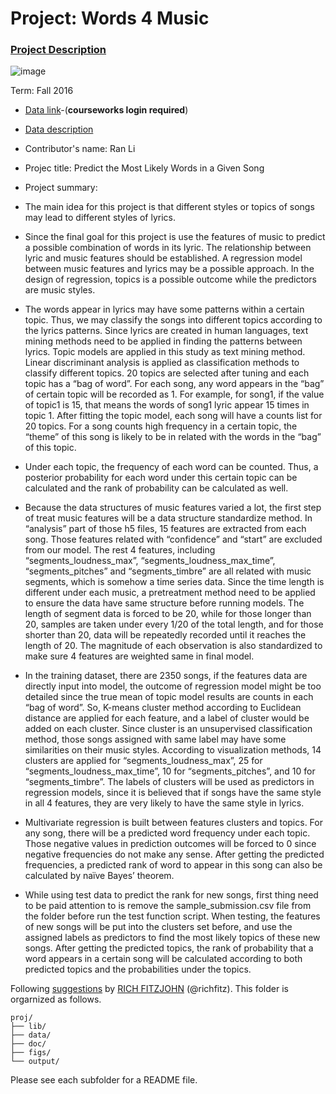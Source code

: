 # Project: Words 4 Music

### [Project Description](doc/Project4_desc.md)

![image](http://cdn.newsapi.com.au/image/v1/f7131c018870330120dbe4b73bb7695c?width=650)

Term: Fall 2016

+ [Data link](https://courseworks2.columbia.edu/courses/11849/files/folder/Project_Files?preview=763391)-(**courseworks login required**)
+ [Data description](doc/readme.html)
+ Contributor's name: Ran Li
+ Projec title: Predict the Most Likely Words in a Given Song
+ Project summary:
+ The main idea for this project is that different styles or topics of songs may lead to different styles of lyrics. 

+ Since the final goal for this project is use the features of music to predict a possible combination of words in its lyric. The relationship between lyric and music features should be established. A regression model between music features and lyrics may be a possible approach. In the design of regression, topics is a possible outcome while the predictors are music styles.
+ The words appear in lyrics may have some patterns within a certain topic. Thus, we may classify the songs into different topics according to the lyrics patterns. Since lyrics are created in human languages, text mining methods need to be applied in finding the patterns between lyrics. Topic models are applied in this study as text mining method. Linear discriminant analysis is applied as classification methods to classify different topics. 20 topics are selected after tuning and each topic has a “bag of word”. For each song, any word appears in the “bag” of certain topic will be recorded as 1. For example, for song1, if the value of topic1 is 15, that means the words of song1 lyric appear 15 times in topic 1. After fitting the topic model, each song will have a counts list for 20 topics. For a song counts high frequency in a certain topic, the “theme” of this song is likely to be in related with the words in the “bag” of this topic.
+ Under each topic, the frequency of each word can be counted. Thus, a posterior probability for each word under this certain topic can be calculated and the rank of probability can be calculated as well.
+ Because the data structures of music features varied a lot, the first step of treat music features will be a data structure standardize method. In “analysis” part of those h5 files, 15 features are extracted from each song. Those features related with “confidence” and “start” are excluded from our model. The rest 4 features, including “segments_loudness_max”, “segments_loudness_max_time”, “segments_pitches” and “segments_timbre” are all related with music segments, which is somehow a time series data. Since the time length is different under each music, a pretreatment method need to be applied to ensure the data have same structure before running models. The length of segment data is forced to be 20, while for those longer than 20, samples are taken under every 1/20 of the total length, and for those shorter than 20, data will be repeatedly recorded until it reaches the length of 20. The magnitude of each observation is also standardized to make sure 4 features are weighted same in final model. 
+ In the training dataset, there are 2350 songs, if the features data are directly input into model, the outcome of regression model might be too detailed since the true mean of topic model results are counts in each “bag of word”. So, K-means cluster method according to Euclidean distance are applied for each feature, and a label of cluster would be added on each cluster. Since cluster is an unsupervised classification method, those songs assigned with same label may have some similarities on their music styles. According to visualization methods, 14 clusters are applied for “segments_loudness_max”, 25 for “segments_loudness_max_time”, 10 for “segments_pitches”, and 10 for “segments_timbre”. The labels of clusters will be used as predictors in regression models, since it is believed that if songs have the same style in all 4 features, they are very likely to have the same style in lyrics.
+ Multivariate regression is built between features clusters and topics. For any song, there will be a predicted word frequency under each topic. Those negative values in prediction outcomes will be forced to 0 since negative frequencies do not make any sense. After getting the predicted frequencies, a predicted rank of word to appear in this song can also be calculated by naïve Bayes’ theorem. 
+ While using test data to predict the rank for new songs, first thing need to be paid attention to is remove the sample_submission.csv file from the folder before run the test function script. When testing, the features of new songs will be put into the clusters set before, and use the assigned labels as predictors to find the most likely topics of these new songs. After getting the predicted topics, the rank of probability that a word appears in a certain song will be calculated according to both predicted topics and the probabilities under the topics.
  
	
Following [suggestions](http://nicercode.github.io/blog/2013-04-05-projects/) by [RICH FITZJOHN](http://nicercode.github.io/about/#Team) (@richfitz). This folder is orgarnized as follows.

```
proj/
├── lib/
├── data/
├── doc/
├── figs/
└── output/
```

Please see each subfolder for a README file.
